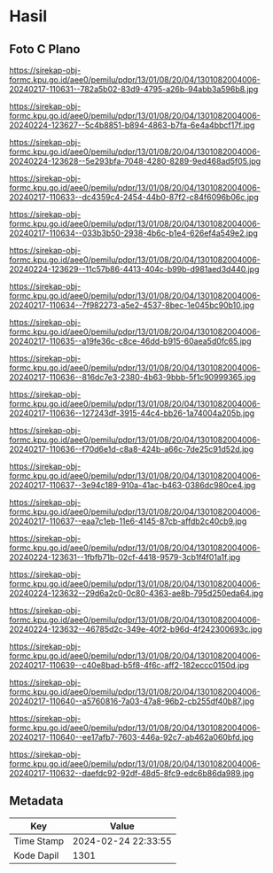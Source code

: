 # Hasil

## Foto C Plano

https://sirekap-obj-formc.kpu.go.id/aee0/pemilu/pdpr/13/01/08/20/04/1301082004006-20240217-110631--782a5b02-83d9-4795-a26b-94abb3a596b8.jpg

https://sirekap-obj-formc.kpu.go.id/aee0/pemilu/pdpr/13/01/08/20/04/1301082004006-20240224-123627--5c4b8851-b894-4863-b7fa-6e4a4bbcf17f.jpg

https://sirekap-obj-formc.kpu.go.id/aee0/pemilu/pdpr/13/01/08/20/04/1301082004006-20240224-123628--5e293bfa-7048-4280-8289-9ed468ad5f05.jpg

https://sirekap-obj-formc.kpu.go.id/aee0/pemilu/pdpr/13/01/08/20/04/1301082004006-20240217-110633--dc4359c4-2454-44b0-87f2-c84f6096b06c.jpg

https://sirekap-obj-formc.kpu.go.id/aee0/pemilu/pdpr/13/01/08/20/04/1301082004006-20240217-110634--033b3b50-2938-4b6c-b1e4-626ef4a549e2.jpg

https://sirekap-obj-formc.kpu.go.id/aee0/pemilu/pdpr/13/01/08/20/04/1301082004006-20240224-123629--11c57b86-4413-404c-b99b-d981aed3d440.jpg

https://sirekap-obj-formc.kpu.go.id/aee0/pemilu/pdpr/13/01/08/20/04/1301082004006-20240217-110634--7f982273-a5e2-4537-8bec-1e045bc90b10.jpg

https://sirekap-obj-formc.kpu.go.id/aee0/pemilu/pdpr/13/01/08/20/04/1301082004006-20240217-110635--a19fe36c-c8ce-46dd-b915-60aea5d0fc65.jpg

https://sirekap-obj-formc.kpu.go.id/aee0/pemilu/pdpr/13/01/08/20/04/1301082004006-20240217-110636--816dc7e3-2380-4b63-9bbb-5f1c90999365.jpg

https://sirekap-obj-formc.kpu.go.id/aee0/pemilu/pdpr/13/01/08/20/04/1301082004006-20240217-110636--127243df-3915-44c4-bb26-1a74004a205b.jpg

https://sirekap-obj-formc.kpu.go.id/aee0/pemilu/pdpr/13/01/08/20/04/1301082004006-20240217-110636--f70d6e1d-c8a8-424b-a66c-7de25c91d52d.jpg

https://sirekap-obj-formc.kpu.go.id/aee0/pemilu/pdpr/13/01/08/20/04/1301082004006-20240217-110637--3e94c189-910a-41ac-b463-0386dc980ce4.jpg

https://sirekap-obj-formc.kpu.go.id/aee0/pemilu/pdpr/13/01/08/20/04/1301082004006-20240217-110637--eaa7c1eb-11e6-4145-87cb-affdb2c40cb9.jpg

https://sirekap-obj-formc.kpu.go.id/aee0/pemilu/pdpr/13/01/08/20/04/1301082004006-20240224-123631--1fbfb71b-02cf-4418-9579-3cb1f4f01a1f.jpg

https://sirekap-obj-formc.kpu.go.id/aee0/pemilu/pdpr/13/01/08/20/04/1301082004006-20240224-123632--29d6a2c0-0c80-4363-ae8b-795d250eda64.jpg

https://sirekap-obj-formc.kpu.go.id/aee0/pemilu/pdpr/13/01/08/20/04/1301082004006-20240224-123632--46785d2c-349e-40f2-b96d-4f242300693c.jpg

https://sirekap-obj-formc.kpu.go.id/aee0/pemilu/pdpr/13/01/08/20/04/1301082004006-20240217-110639--c40e8bad-b5f8-4f6c-aff2-182eccc0150d.jpg

https://sirekap-obj-formc.kpu.go.id/aee0/pemilu/pdpr/13/01/08/20/04/1301082004006-20240217-110640--a5760816-7a03-47a8-96b2-cb255df40b87.jpg

https://sirekap-obj-formc.kpu.go.id/aee0/pemilu/pdpr/13/01/08/20/04/1301082004006-20240217-110640--ee17afb7-7603-446a-92c7-ab462a060bfd.jpg

https://sirekap-obj-formc.kpu.go.id/aee0/pemilu/pdpr/13/01/08/20/04/1301082004006-20240217-110632--daefdc92-92df-48d5-8fc9-edc6b86da989.jpg


## Metadata

| Key        | Value               |
| ---------- | ------------------- |
| Time Stamp | 2024-02-24 22:33:55 |
| Kode Dapil | 1301                |




